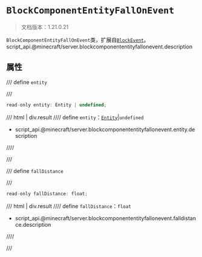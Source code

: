 # `BlockComponentEntityFallOnEvent`

> 文档版本：1.21.0.21

`BlockComponentEntityFallOnEvent`类，扩展自[`BlockEvent`](./blockevent.md)。script_api.@minecraft/server.blockcomponententityfallonevent.description

## 属性

/// define
`entity`


///

```js
read-only entity: Entity | undefined;
```

/// html | div.result
//// define
`entity`：[`Entity`](./entity.md)|`undefined`

- script_api.@minecraft/server.blockcomponententityfallonevent.entity.description


////

///


/// define
`fallDistance`


///

```js
read-only fallDistance: float;
```

/// html | div.result
//// define
`fallDistance`：`float`

- script_api.@minecraft/server.blockcomponententityfallonevent.falldistance.description


////

///

